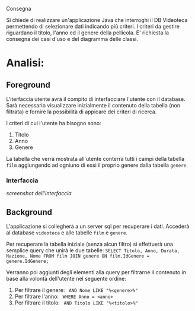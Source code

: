 Consegna

Si chiede di realizzare un'applicazione Java che interroghi il DB Videoteca permettendo di selezionare dati indicando più criteri. I criteri da gestire riguardano il titolo, l'anno ed il genere della pellicola. E' richiesta la consegna dei casi d'uso e del diagramma delle classi.

# Analisi:

## Foreground

L'iterfaccia utente avrà il compito di interfacciare l'utente con il database. Sarà necessario visualizzare inizialmente il contenuto della tabella (non filtrata) e fornire la possibilità di appicare dei criteri di ricerca.

I criteri di cui l'utente ha bisogno sono:
1. Titolo
2. Anno
3. Genere

La tabella che verrà mostrata all'utente conterrà tutti i campi della tabella `film` aggiungendo ad ogniuno di essi il proprio genere dalla tabella `genere`.

### Interfaccia

*screenshot dell'interfaccia*

## Background

L'applicazione si collegherà a un server sql per recuperare i dati. Accederà al database `videoteca` e alle tabelle `film` e `genere`.

Per recuperare la tabella iniziale (senza alcun filtro) si effettuerà una semplice query che unirà le due tabelle: `SELECT Titolo, Anno, Durata, Nazione, Nome FROM film JOIN genere ON film.IdGenere = genere.IdGenere;`

Verranno poi aggiunti degli elementi alla query per filtrarne il contenuto in base alla volontà dell'utente nel seguente ordine:
1. Per filtrare il genere: ` AND Nome LIKE "%<genere>%"`
2. Per filtrare l'anno: ` WHERE Anno = <anno>`
3. Per filtrare il titolo: ` AND Titolo LIKE "%<titolo>%"`
